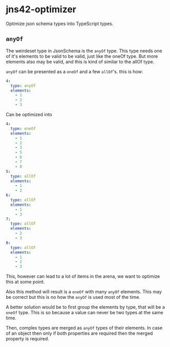 # jns42-optimizer

Optimize json schema types into TypeScript types.

## `anyOf`

The weirdeset type in JsonSchema is the `anyOf` type. This type needs one of it's elements to be valid to be valid, just like the oneOf type. But more elements also may be valid, and this is kind of similar to the allOf type.

`anyOf` can be presented as a `oneOf` and a few `allOf`'s. this is how:

```yaml
4:
  type: anyOf
  elements:
    - 1
    - 2
    - 3
```

Can be optimized into

```yaml
4:
  type: oneOf
  elements:
    - 1
    - 2
    - 3
    - 5
    - 6
    - 7
    - 8
5:
  type: allOf
  elements:
    - 1
    - 2
6:
  type: allOf
  elements:
    - 1
    - 3
7:
  type: allOf
  elements:
    - 2
    - 3
8:
  type: allOf
  elements:
    - 1
    - 2
    - 3
```

This, however can lead to a lot of items in the arena, we want to optimize this at some point.

Also this method will result is a `oneOf` with many `anyOf` elements. This may be correct but this is no how the `anyOf` is used most of the time.

A better solution would be to first group the elements by type, that will be a `oneOf` type. This is so because a value can never be two types at the same time.

Then, complex types are merged as `anyOf` types of their elements. In case of an object then only if both properties are required then the merged property is required.
